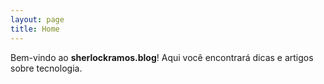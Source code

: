 ```yaml
---
layout: page
title: Home
---
```


Bem-vindo ao **sherlockramos.blog**! Aqui você encontrará dicas e artigos sobre tecnologia.
